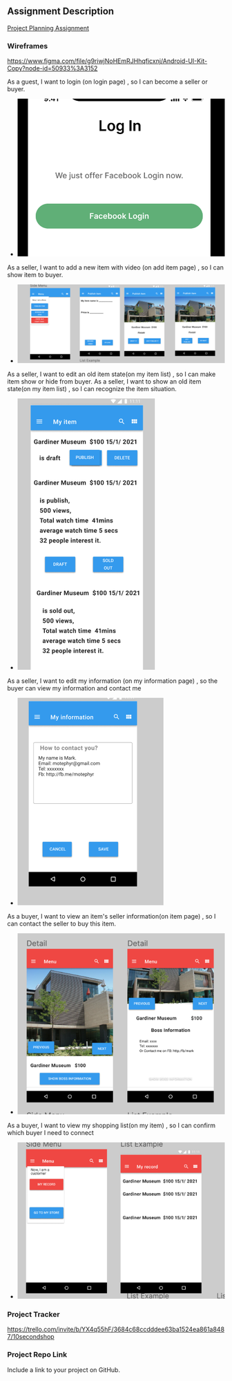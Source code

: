 ## Assignment Description
[Project Planning Assignment](https://education.launchcode.org/liftoff/modules/assignments/project-planning)


### Wireframes

https://www.figma.com/file/g9riwjNoHEmRJHhqficxnj/Android-UI-Kit-Copy?node-id=50933%3A3152

As a guest, I want to login (on login page) , so I can become a seller or buyer.
* ![](Screen%20Shot%202021-01-19%20at%204.30.18%20PM.png)

As a seller, I want to add a new item with video (on add item page) , so I can show item to buyer.
* ![](Screen%20Shot%202021-01-19%20at%205.36.41%20PM.png)

As a seller, I want to edit an old item state(on my item list) , so I can make item show or hide from buyer.
As a seller, I want to show an old item state(on my item list) , so I can recognize the item situation.
* ![](Screen%20Shot%202021-01-19%20at%205.37.00%20PM.png)

As a seller, I want to edit my information (on my information page) , so the buyer can view my information and contact me
* ![](Screen%20Shot%202021-01-19%20at%205.44.35%20PM.png)

As a buyer, I want to view an item's seller information(on item page) , so I can contact the seller to buy this item.
* ![](Screen%20Shot%202021-01-19%20at%205.45.00%20PM.png)

As a buyer, I want to view my shopping list(on my item) , so I can confirm which buyer I need to connect
* ![](Screen%20Shot%202021-01-19%20at%205.45.05%20PM.png)




### Project Tracker

https://trello.com/invite/b/YX4q55hF/3684c68ccdddee63ba1524ea861a8487/10secondshop

### Project Repo Link

Include a link to your project on GitHub.
